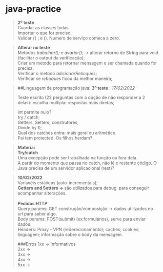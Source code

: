 # java-practice

>**2º teste**
<br>Guardar as classes todas.
<br>Importar o que for preciso.
<br>Validar {} ; e ().
Numero de serviço comeca a zero.

>**Alterar no teste**
<br>Metodos _trabalhar();_ e _avariar();_ -> alterar retorno de String para void (facilitar o output da verificação);
<br>Criar um metodo para retornar mensagem e ser chamada quando for precisa;
<br>Verificar o metodo _adicionarReboques_;
<br>Verificar se _reboques_ ficou da melhor maneira;

>##Linguagem de programação java:
> **3º teste** : _17/02/2022_
><p>Teste escrito (22 perguntas com a opção de não responder a 2 delas): escolha multipla: respostas mais diretas;</p>
>int permite nulo?
><br>try / catch;
><br>Getters, Setters, construtores;
><br>Divide by 0;
><br>Qual dos catches entra: mais geral ou aritmético.
><br>Pai tem protected. Os filhos herdam?

>**Matéria:**
><br>**Try/catch**
<br>Uma excepção pode ser trabalhada na função ou fora dela.
<br>A partir do momento que passa no catch, não lê o restante código.
> O Java precisa de um servidor aplicacional (rest)?

>**10/02/2022**
<br>Variavéis estáticas (auto-incrementais);
><br>**Getters and Setters ->** são utilizados para debug: para conseguir acompanhar alterações.
> <br>
> <br>
> **Pedidos HTTP**
> <br>Query params: GET construção/composição -> dados utilizados no url para saber algo.
><br> Body params: POST(submit) (ex:formulários), serve para enviar dados.
><br>Headers: Proxy - VPN (rederecionamento); caches; cookies; linguagem; informação sobre o body da mensagem.
> 
>###Erros
> 1xx -> Informativos
><br> 2xx -> 
><br> 3xx -> 
><br> 4xx -> 
><br> 5xx -> 
